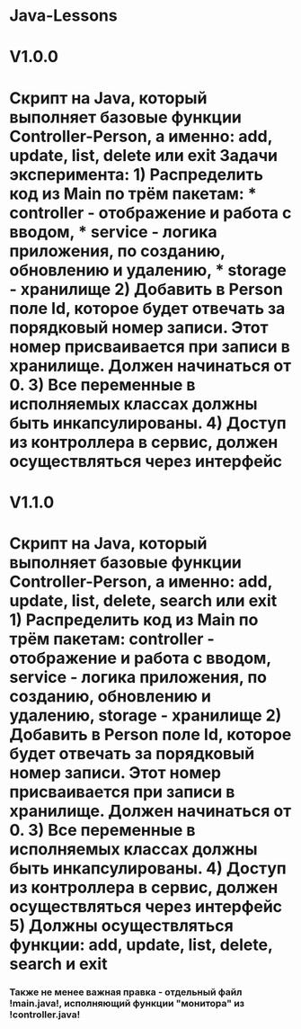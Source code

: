 # Java-Lessons
<h1>V1.0.0<h1>
Скрипт на Java, который выполняет базовые функции Controller-Person, а именно: add, update, list, delete или exit
Задачи эксперимента:
1) Распределить код из Main по трём пакетам:
* controller - отображение и работа с вводом,
* service - логика приложения, по созданию, обновлению и удалению,
* storage - хранилище
2) Добавить в Person поле Id, которое будет отвечать за порядковый номер записи. Этот номер присваивается при записи в хранилище. Должен начинаться от 0.
3) Все переменные в исполняемых классах должны быть инкапсулированы.
4) Доступ из контроллера в сервис, должен осуществляться через интерфейс
<h1>V1.1.0<h1>
Скрипт на Java, который выполняет базовые функции Controller-Person, а именно: add, update, list, delete, search или exit
1) Распределить код из Main по трём пакетам:
controller - отображение и работа с вводом,
service - логика приложения, по созданию, обновлению и удалению,
storage - хранилище
2) Добавить в Person поле Id, которое будет отвечать за порядковый номер записи. Этот номер присваивается при записи в хранилище. Должен начинаться от 0.
3) Все переменные в исполняемых классах должны быть инкапсулированы.
4) Доступ из контроллера в сервис, должен осуществляться через интерфейс
5) Должны осуществляться функции: add, update, list, delete, search и exit
<h3>Также не менее важная правка - отдельный файл !main.java!, исполняющий функции "монитора" из !controller.java!
